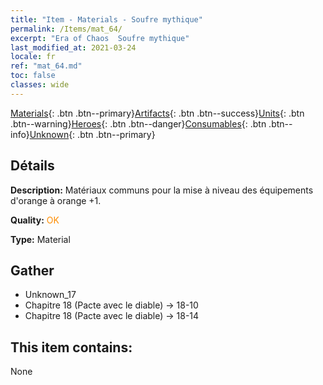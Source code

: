 ```yaml
---
title: "Item - Materials - Soufre mythique"
permalink: /Items/mat_64/
excerpt: "Era of Chaos  Soufre mythique"
last_modified_at: 2021-03-24
locale: fr
ref: "mat_64.md"
toc: false
classes: wide
---
```

 [Materials](/fr/Items/){: .btn .btn--primary}[Artifacts](/fr/Items/Artifacts/){: .btn .btn--success}[Units](/fr/Items/Units/){: .btn .btn--warning}[Heroes](/fr/Items/Heroes/){: .btn .btn--danger}[Consumables](/fr/Items/Consumables/){: .btn .btn--info}[Unknown](/fr/Items/Unknown/){: .btn .btn--primary}

## Détails
 **Description:** Matériaux communs pour la mise à niveau des équipements d'orange à orange +1.

 **Quality:** <span style="color: #FF8C00">OK</span>

 **Type:** Material

## Gather

*    Unknown_17 
*    Chapitre 18 (Pacte avec le diable) -> 18-10 
*    Chapitre 18 (Pacte avec le diable) -> 18-14 

## This item contains:

  None

